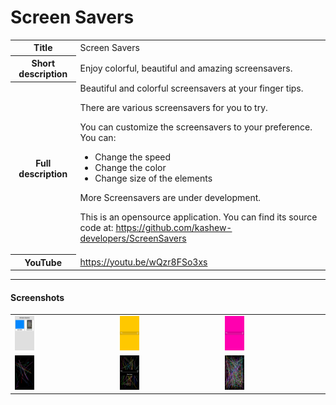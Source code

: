 # Screen Savers

<table>
    <tr>
        <th>Title</th>
        <td> Screen Savers </td>
    </tr>
    <tr>
        <th>Short description</th>
        <td>Enjoy colorful, beautiful and amazing screensavers.</td>
    </tr>
    <tr>
        <th>Full description</th>
        <td>Beautiful and colorful screensavers at your finger tips.

There are various screensavers for you to try.

You can customize the screensavers to your preference.
You can:
- Change the speed
- Change the color
- Change size of the elements

More Screensavers are under development.

This is an opensource application. You can find its source code at:
https://github.com/kashew-developers/ScreenSavers</td>
    </tr>
    <tr>
        <th>YouTube</th>
        <td>https://youtu.be/wQzr8FSo3xs</td>
    </tr>
</table>


----

#### Screenshots

<table>
    <tr>
        <td><img src="media/screenshots/home_screen.png" width="20%" /></td>
        <td><img src="media/screenshots/colorshifter_0.png" width="20%" /></td>
        <td><img src="media/screenshots/colorshifter_1.png" width="20%" /></td>
    </tr>
    <tr>
        <td><img src="media/screenshots/randomlines_0.png" width="20%" /></td>
        <td><img src="media/screenshots/randomlines_1.png" width="20%" /></td>
        <td><img src="media/screenshots/randomlines_2.png" width="20%" /></td>
    </tr>
</table>

